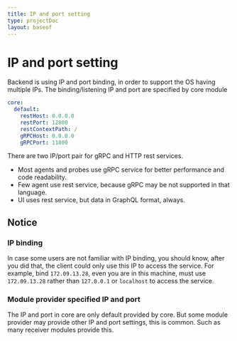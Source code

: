 ```yaml
---
title: IP and port setting
type: projectDoc
layout: baseof
---
```

# IP and port setting
Backend is using IP and port binding, in order to support the OS having multiple IPs.
The binding/listening IP and port are specified by core module
```yaml
core:
  default:
    restHost: 0.0.0.0
    restPort: 12800
    restContextPath: /
    gRPCHost: 0.0.0.0
    gRPCPort: 11800
```
There are two IP/port pair for gRPC and HTTP rest services.

- Most agents and probes use gRPC service for better performance and code readability.
- Few agent use rest service, because gRPC may be not supported in that language.
- UI uses rest service, but data in GraphQL format, always.


## Notice
### IP binding
In case some users are not familiar with IP binding, you should know, after you did that, 
the client could only use this IP to access the service. For example, bind `172.09.13.28`, even you are
in this machine, must use `172.09.13.28` rather than `127.0.0.1` or `localhost` to access the service.

### Module provider specified IP and port
The IP and port in core are only default provided by core. But some module provider may provide other
IP and port settings, this is common. Such as many receiver modules provide this.


